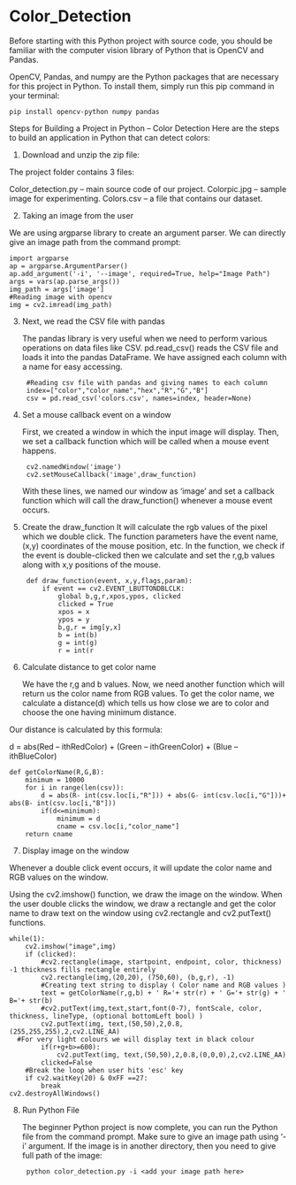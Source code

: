 # Color_Detection

Before starting with this Python project with source code, you should be familiar with the computer vision library of Python that is OpenCV and Pandas.

OpenCV, Pandas, and numpy are the Python packages that are necessary for this project in Python. To install them, simply run this pip command in your terminal:

    pip install opencv-python numpy pandas
Steps for Building a Project in Python – Color Detection
Here are the steps to build an application in Python that can detect colors:

1. Download and unzip the zip file:

  The project folder contains 3 files:

  Color_detection.py – main source code of our project.
  Colorpic.jpg – sample image for experimenting.
  Colors.csv – a file that contains our dataset.
  
2. Taking an image from the user

  We are using argparse library to create an argument parser. We can directly give an image path from the command prompt:

    import argparse
    ap = argparse.ArgumentParser()
    ap.add_argument('-i', '--image', required=True, help="Image Path")
    args = vars(ap.parse_args())
    img_path = args['image']
    #Reading image with opencv
    img = cv2.imread(img_path)

3. Next, we read the CSV file with pandas

   The pandas library is very useful when we need to perform various operations on data files like CSV. pd.read_csv() reads the CSV file and loads it into the pandas DataFrame. We have assigned each column with a name for easy accessing.

        #Reading csv file with pandas and giving names to each column
        index=["color","color_name","hex","R","G","B"]
        csv = pd.read_csv('colors.csv', names=index, header=None)
   
4. Set a mouse callback event on a window
   
   First, we created a window in which the input image will display. Then, we set a callback function which will be called when a mouse event happens.
        
        cv2.namedWindow('image')
        cv2.setMouseCallback('image',draw_function)
   
    With these lines, we named our window as ‘image’ and set a callback function which will call the draw_function() whenever a mouse event occurs.

5. Create the draw_function
   It will calculate the rgb values of the pixel which we double click. The function parameters have the event name, (x,y) coordinates of the mouse position, etc. In the function, we check if the event is double-clicked then we 
   calculate  and set the r,g,b values along with x,y positions of the mouse.

        def draw_function(event, x,y,flags,param):
            if event == cv2.EVENT_LBUTTONDBLCLK:
                global b,g,r,xpos,ypos, clicked
                clicked = True
                xpos = x
                ypos = y
                b,g,r = img[y,x]
                b = int(b)
                g = int(g)
                r = int(r
                
6. Calculate distance to get color name

   We have the r,g and b values. Now, we need another function which will return us the color name from RGB values. To get the color name, we calculate a distance(d) which tells us how close we are to color and choose the one having        minimum distance.

  Our distance is calculated by this formula:

  d  = abs(Red – ithRedColor) + (Green – ithGreenColor) + (Blue – ithBlueColor)

    def getColorName(R,G,B):
        minimum = 10000
        for i in range(len(csv)):
            d = abs(R- int(csv.loc[i,"R"])) + abs(G- int(csv.loc[i,"G"]))+ abs(B- int(csv.loc[i,"B"]))
            if(d<=minimum):
                minimum = d
                cname = csv.loc[i,"color_name"]
        return cname
        
7. Display image on the window

  Whenever a double click event occurs, it will update the color name and RGB values on the window.

  Using the cv2.imshow() function, we draw the image on the window. When the user double clicks the window, we draw a rectangle and get the color name to draw text on the window using cv2.rectangle and cv2.putText() functions.

    while(1):
        cv2.imshow("image",img)
        if (clicked):
            #cv2.rectangle(image, startpoint, endpoint, color, thickness) -1 thickness fills rectangle entirely
            cv2.rectangle(img,(20,20), (750,60), (b,g,r), -1)
            #Creating text string to display ( Color name and RGB values )
            text = getColorName(r,g,b) + ' R='+ str(r) + ' G='+ str(g) + ' B='+ str(b)
            #cv2.putText(img,text,start,font(0-7), fontScale, color, thickness, lineType, (optional bottomLeft bool) )
            cv2.putText(img, text,(50,50),2,0.8,(255,255,255),2,cv2.LINE_AA)
      #For very light colours we will display text in black colour
            if(r+g+b>=600):
                cv2.putText(img, text,(50,50),2,0.8,(0,0,0),2,cv2.LINE_AA)
            clicked=False
        #Break the loop when user hits 'esc' key 
        if cv2.waitKey(20) & 0xFF ==27:
            break
    cv2.destroyAllWindows()
    
8. Run Python File
   
    The beginner Python project is now complete, you can run the Python file from the command prompt. Make sure to give an image path using ‘-i’ argument. If the image is in another directory, then you need to give full path of the 
    image:

        python color_detection.py -i <add your image path here>
